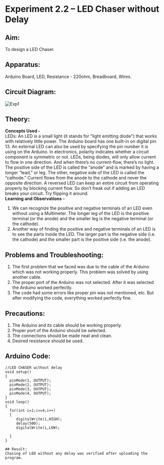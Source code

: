 # Experiment 2.2 – LED Chaser without Delay


## Aim:
To design a LED Chaser.

## Apparatus:
Arduino Board, LED, Resistance - 220ohm, Breadboard, Wires.

## Circuit Diagram:
![Exp1](https://user-images.githubusercontent.com/54620652/65163638-e70ee100-da58-11e9-9abc-4c29f4121c1e.png)

## Theory:
**Concepts Used -**\
LEDs:
An LED is a small light (it stands for "light emitting diode") that works with relatively little power. The Arduino board has one built-in on digital pin 13.
An external LED can also be used by specifying the pin number it is using on the Arduino.
In electronics, polarity indicates whether a circuit component is symmetric or not. LEDs, being diodes, will only allow current to flow in one direction. And when there’s no current-flow, there’s no light.
The positive side of the LED is called the “anode” and is marked by having a longer “lead,” or leg. The other, negative side of the LED is called the “cathode.” Current flows from the anode to the cathode and never the opposite direction. A reversed LED can keep an entire circuit from operating properly by blocking current flow. So don’t freak out if adding an LED breaks your circuit. Try flipping it around.\
**Learning and Observations -**
1. We can recognize the positive and negative terminals of an LED even without using a Multimeter. The longer leg of the LED is the positive terminal (or the anode) and the smaller leg is the negative terminal (or the cathode).
2. Another way of finding the positive and negative terminals of an LED is to see the parts inside the LED. The larger part is the negative side (i.e. the cathode) and the smaller part is the positive side (i.e. the anode).

## Problems and Troubleshooting:
1. The first problem that we faced was due to the cable of the Arduino which was not working properly. This problem was solved by using another cable.
2. The proper port of the Arduino was not selected. After it was selected the Arduino worked perfectly.
3. The code had some errors like proper pin was not mentioned, etc. But after modifying the code, everything worked perfectly fine.

## Precautions:
1. The Arduino and its cable should be working properly.
2. Proper port of the Arduino should be selected.
3. The connections should be made neat and clean.
4. Desired resistance should be used.

## Arduino Code:
```
//LED CHASER without delay
void setup()
{
  pinMode(1, OUTPUT);
  pinMode(2, OUTPUT);
  pinMode(3, OUTPUT);
  pinMode(4, OUTPUT);
}
void loop()
{ 
  for(int i=1;i<=4;i++)
  {
     digitalWrite(i,HIGH);
  	 delay(500);
  	 digitalWrite(i,LOW);
     
  }
}

## Result:
Chasing of LED without any delay was verified after uploading the program.
